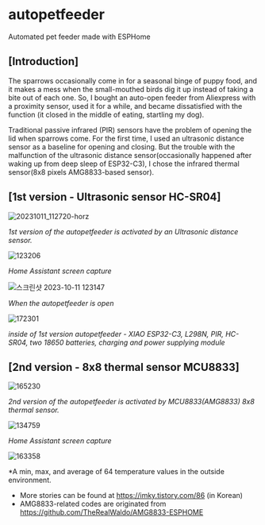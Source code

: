 # autopetfeeder
Automated pet feeder made with ESPHome 

## [Introduction] 

The sparrows occasionally come in for a seasonal binge of puppy food, and it makes a mess when the small-mouthed birds dig it up instead of taking a bite out of each one. So, I bought an auto-open feeder from Aliexpress with a proximity sensor, used it for a while, and became dissatisfied with the function (it closed in the middle of eating, startling my dog). 

Traditional passive infrared (PIR) sensors have the problem of opening the lid when sparrows come. For the first time, I used an ultrasonic distance sensor as a baseline for opening and closing. But the trouble with the malfunction of the ultrasonic distance sensor(occasionally happened after waking up from deep sleep of ESP32-C3), I chose the infrared thermal sensor(8x8 pixels AMG8833-based sensor). 

## [1st version - Ultrasonic sensor HC-SR04] 

![20231011_112720-horz](https://github.com/sevengivings/autopetfeeder/assets/2328500/d991ff60-f46b-4c16-9cdc-63db017f3231)

*1st version of the autopetfeeder is activated by an Ultrasonic distance sensor.*

![123206](https://github.com/sevengivings/autopetfeeder/assets/2328500/49d82c50-fd5c-4085-898e-c82643fa850d)

*Home Assistant screen capture* 

![스크린샷 2023-10-11 123147](https://github.com/sevengivings/autopetfeeder/assets/2328500/9d5f902b-f0c7-4e54-8d24-afc0eedc4316)

*When the autopetfeeder is open*

![172301](https://github.com/sevengivings/autopetfeeder/assets/2328500/b003151e-9193-48b4-8353-d4b195360504)

*inside of 1st version autopetfeeder - XIAO ESP32-C3, L298N, PIR, HC-SR04, two 18650 batteries, charging and power supplying module*

## [2nd version - 8x8 thermal sensor MCU8833] 

![165230](https://github.com/sevengivings/autopetfeeder/assets/2328500/ed004c01-10b7-4d8b-a099-c494bfea1283)

*2nd version of the autopetfeeder is activated by MCU8833(AMG8833) 8x8 thermal sensor.*

![134759](https://github.com/sevengivings/autopetfeeder/assets/2328500/7e662bf1-d4e7-47f0-9aee-442b1c3a69e7)

*Home Assistant screen capture* 

![163358](https://github.com/sevengivings/autopetfeeder/assets/2328500/a262c3d5-37a3-4c62-8f47-96697ee1c642)

*A min, max, and average of 64 temperature values in the outside environment. 

- More stories can be found at https://imky.tistory.com/86 (in Korean)
- AMG8833-related codes are originated from https://github.com/TheRealWaldo/AMG8833-ESPHOME
